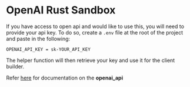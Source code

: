 # OpenAI Rust Sandbox

If you have access to open api and would like to use this, you will need to provide your api key. To do so, create a `.env` file at the root of the project and paste in the following:

```env
OPENAI_API_KEY = sk-YOUR_API_KEY
```

The helper function will then retrieve your key and use it for the client builder.

Refer [here](https://github.com/deontologician/openai-api-rust) for documentation on the **openai_api**

